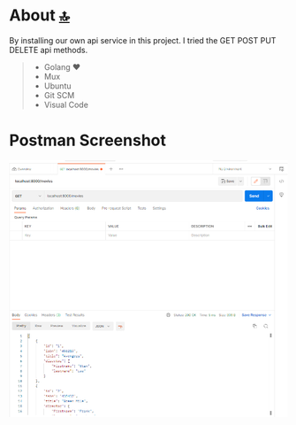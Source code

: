 # About [🔝](#book-table-of-contents)

By installing our own api service in this project. I tried the GET POST PUT DELETE api methods.
 
> - Golang ♥
> - Mux
> - Ubuntu 
> - Git SCM
> - Visual Code

# Postman Screenshot





![Logo](https://raw.githubusercontent.com/eyupfidan/go-rest-api-movies/main/go-rest-api-movies-1.png?token=GHSAT0AAAAAABWDVPC52LD6C5N7GWAHY5PMYX54XRA)

    
